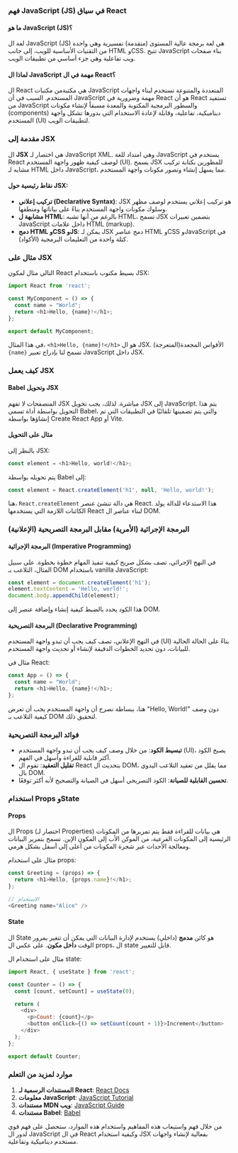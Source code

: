 ### فهم JavaScript (JS) في سياق React

#### ما هو JavaScript (JS)؟

لغة ال JavaScript (JS) هي لغة برمجة عالية المستوى (متقدمة) تفسيرية وهي واحدة من التقنيات الأساسية للويب، إلى جانب HTML وCSS. تتيح JavaScript بناء صفحات ويب تفاعلية وهي جزء أساسي من تطبيقات الويب.

#### لماذا ال JavaScript مهمة في ال React؟

ال React هي مكتبةمن مكتبات JavaScript المتعددة والمتنوعة تستخدم لبناء واجهات المستخدم. السبب في أن JavaScript مهمة وضرورية في React هو أن React تستفيد من JavaScript والسطور البرمجية المكتوبة والمعدة مسبقاً لإنشاء مكونات (components) ديناميكية، تفاعلية، وقابلة لإعادة الاستخدام التي بدورها تشكل واجهة المستخدم (UI) لتطبيقات الويب.

### مقدمة إلى JSX

ال **JSX** هي اختصار لـ JavaScript XML. وهي امتداد للغة JavaScript يستخدم في React لوصف كيفية ظهور واجهة المستخدم (UI). يسمح JSX للمطورين بكتابة تركيب مشابه لـ HTML داخل JavaScript، مما يسهل إنشاء وتصور مكونات واجهة المستخدم.

#### نقاط رئيسية حول JSX:

- **تركيب إعلاني (Declarative Syntax)**: JSX هو تركيب إعلاني يستخدم لوصف مظهر وسلوك مكونات واجهة المستخدم بناءً على بياناتها ومنطقها.
- **مشابهة ل HTML**: بالرغم من أنها تشبه HTML، تسمح JSX بتضمين تعبيرات JavaScript داخل علامات HTML (markup).
- **دمج HTML وCSS وJS**: يمكن لـ JSX دمج عناصر HTML وCSS وJavaScript في كتلة واحدة من التعليمات البرمجية (الأكواد).

### مثال على JSX

التالي مثال لمكون React بسيط مكتوب باستخدام JSX:

```javascript
import React from 'react';

const MyComponent = () => {
  const name = "World";
  return <h1>Hello, {name}!</h1>;
};

export default MyComponent;
```

في هذا المثال، `<h1>Hello, {name}!</h1>` هو ال JSX. الأقواس المجعدة(المتعرجة) `{name}` تسمح لنا بإدراج تعبير JavaScript داخل JSX.

### كيف يعمل JSX

#### Babel وتحويل JSX

المتصفحات لا تفهم JSX مباشرة. لذلك، يجب تحويل JSX إلى JavaScript. يتم هذا التحويل بواسطة أداة تسمى Babel، والتي يتم تضمينها تلقائيًا في التطبيقات التي تم إنشاؤها بواسطة Create React App أو Vite.

#### مثال على التحويل

بالنظر إلى JSX:

```javascript
const element = <h1>Hello, world!</h1>;
```

يتم تحويله بواسطة Babel إلى:

```javascript
const element = React.createElement('h1', null, 'Hello, world!');
```

هنا، `React.createElement` هي دالة تنشئ عنصر React. هذا الاستدعاء للدالة يولد الكائنات اللازمة التي يستخدمها React لبناء عناصر ال DOM.

### البرمجة الإجرائية (الأمرية) مقابل البرمجة التصريحية (الإعلانية)

#### البرمجة الإجرائية (Imperative Programming)

في النهج الإجرائي، تصف بشكل صريح كيفية تنفيذ المهام خطوة بخطوة. على سبيل المثال، التلاعب بـ DOM باستخدام vanilla JavaScript:

```javascript
const element = document.createElement('h1');
element.textContent = 'Hello, world!';
document.body.appendChild(element);
```

هذا الكود يحدد بالضبط كيفية إنشاء وإضافة عنصر إلى DOM.

#### البرمجة التصريحية (Declarative Programming)

في النهج الإعلاني، تصف كيف يجب أن تبدو واجهة المستخدم (UI) بناءً على الحالة الحالية للبيانات، دون تحديد الخطوات الدقيقة لإنشاء أو تحديث واجهة المستخدم.

مثال في React:

```javascript
const App = () => {
  const name = "World";
  return <h1>Hello, {name}!</h1>;
};
```

هنا، ببساطة نصرح أن واجهة المستخدم يجب أن تعرض "Hello, World!" دون وصف كيفية التلاعب بـ DOM لتحقيق ذلك.

### فوائد البرمجة التصريحية

- **تبسيط الكود**: من خلال وصف كيف يجب أن تبدو واجهة المستخدم (UI)، يصبح الكود أكثر قابلية للقراءة وأسهل في الفهم.
- **تقليل التعقيد**: تقوم ال React بتحديث ال DOM، مما يقلل من تعقيد التلاعب اليدوي بال DOM.
- **تحسين القابلية للصيانة**: الكود التصريحي أسهل في الصيانة والتصحيح لأنه أكثر توقعًا.

### استخدام Props وState

#### Props

ال Props (اختصار لـ Properties) هي بيانات للقراءة فقط يتم تمريرها من المكونات الرئيسية إلى المكونات الفرعية، من الموكن الأب إلى المكون الإبن. تسمح بتمرير البيانات ومعالجة الأحداث عبر شجرة المكونات من أعلى إلى أسفل بشكل هرمي.

مثال على استخدام props:

```javascript
const Greeting = (props) => {
  return <h1>Hello, {props.name}!</h1>;
};

// الاستخدام
<Greeting name="Alice" />
```

#### State

ال State هو كائن **مدمج** (داخلي) يستخدم لإدارة البيانات التي يمكن أن تتغير بمرور الوقت **داخل مكون**. على عكس ال props، ال state قابل للتغيير.

مثال على استخدام ال state:

```javascript
import React, { useState } from 'react';

const Counter = () => {
  const [count, setCount] = useState(0);

  return (
    <div>
      <p>Count: {count}</p>
      <button onClick={() => setCount(count + 1)}>Increment</button>
    </div>
  );
};

export default Counter;
```

### موارد لمزيد من التعلم

1. **المستندات الرسمية لـ React**: [React Docs](https://reactjs.org/docs/getting-started.html)
2. **معلومات JavaScript**: [JavaScript Tutorial](https://javascript.info/)
3. **مستندات MDN ويب**: [JavaScript Guide](https://developer.mozilla.org/en-US/docs/Web/JavaScript/Guide)
4. **مستندات Babel**: [Babel](https://babeljs.io/docs/en/)

من خلال فهم واستيعاب هذه المفاهيم واستخدام هذه الموارد، ستحصل على فهم قوي لدور ال JavaScript في ال React وكيفية استخدام JSX بفعالية لإنشاء واجهات مستخدم ديناميكية وتفاعلية.